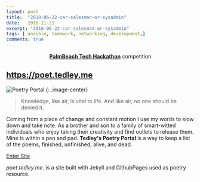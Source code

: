 ```yaml
---
layout: post
title:  "2018-06-22-car-salesman-or-sysadmin"
date:   2016-11-21
excerpt: "2018-06-22-car-salesman-or-sysadmin"
tags: [ ansible, teamwork, networking, development,]
comments: true
---
```


<center><a href="https://palmbeachtech.org/2016-palm-beach-tech-hackathon/"><b>PalmBeach Tech Hackathon</b></a> competition</center>

## https://poet.tedley.me
![Poetry Portal](https://github.com/tmeralus/Moon/assets/img/poetry-portal.png)
{: .image-center}

> Knowledge, like air, is vital to life. And like air, no one should be denied it.


Coming from a place of change and constant motion I use my words to slow
down and take note. As a brother and son to a family of smart-witted individuals
who enjoy taking their creativity and find outlets to release them. Mine is within
a pen and pad. **Tedley's Poetry Portal** is a way to keep a list of the poems, finished, unfinished, alive, and dead.


<div markdown="0"><a href="https://poet.tedley.me" class="btn">Enter Site</a></div>

*poet.tedley.me*. is a site built with Jekyll and GithubPages used as poetry resource.
